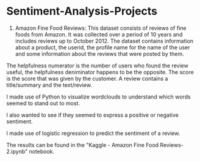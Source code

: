 # Sentiment-Analysis-Projects

1. Amazon Fine Food Reviews:  This dataset consists of reviews of fine foods from Amazon. It was collected over a period of 10 years and includes 
reviews up to October 2012. The dataset contains information about a product, the userid, the profile name for the name of the user and 
some information about the reviews that were posted by them. 

The helpfulness numerator is the number of users who found the review useful, the helpfulness deniminator happens to be the opposite. 
The score is the score that was given by the customer. A review contains a title/summary and the text/review.

I made use of Python to visualize wordclouds to understand which words seemed to stand out to most.

I also wanted to see if they seemed to express a positive or negative sentiment.

I made use of logistic regression to predict the sentiment of a review.

The results can be found in the "Kaggle - Amazon Fine Food Reviews-2.ipynb" notebook. 
